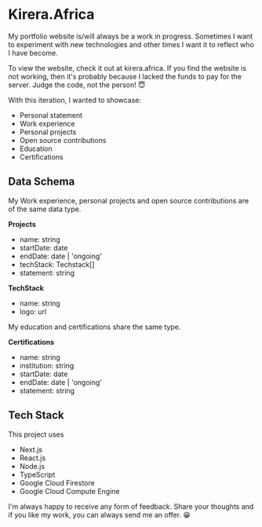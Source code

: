 # Kirera.Africa
My portfolio website is/will always be a work in progress. Sometimes I want to experiment with new
technologies and other times I want it to reflect who I have become.

To view the website, check it out at kirera.africa. If you find the website is not working, then it's
probably because I lacked the funds to pay for the server. Judge the code, not the person! :innocent:

With this iteration, I wanted to showcase:
- Personal statement
- Work experience
- Personal projects
- Open source contributions
- Education
- Certifications

## Data Schema
My Work experience, personal projects and open source contributions are of the same data type.

**Projects**
- name: string
- startDate: date
- endDate: date | 'ongoing'
- techStack: Techstack[]
- statement: string

**TechStack**
- name: string
- logo: url

My education and certifications share the same type.

**Certifications**
- name: string
- institution: string
- startDate: date
- endDate: date | 'ongoing'
- statement: string

## Tech Stack
This project uses
- Next.js
- React.js
- Node.js
- TypeScript
- Google Cloud Firestore
- Google Cloud Compute Engine

I'm always happy to receive any form of feedback. Share your thoughts and if you like my work, you can always send me
an offer. :grin: